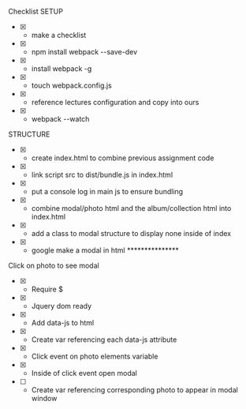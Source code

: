 Checklist
SETUP
- [x] - make a checklist
- [x] - npm install webpack --save-dev
- [x] - install webpack -g
- [x] - touch webpack.config.js
- [x] - reference lectures configuration and copy into ours
- [x] - webpack --watch

STRUCTURE
- [x] - create index.html to combine previous assignment code
- [x] - link script src to dist/bundle.js in index.html
- [x] - put a console log in main js to ensure bundling
- [X] - combine modal/photo html and the album/collection html into index.html
- [X] - add a class to modal structure to display none inside of index
- [x] - google make a modal in html ***************

Click on photo to see modal
- [x] - Require $
- [x] - Jquery dom ready
- [x] - Add data-js to html
- [x] - Create var referencing each data-js attribute
- [x] - Click event on photo elements variable
- [x] - Inside of click event open modal
- [ ] - Create var referencing corresponding photo to appear in
        modal window
